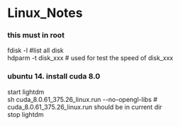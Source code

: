 # Linux_Notes

### this must in root 
 fdisk -l #list all disk <br>
 hdparm -t  disk_xxx # used for test the speed of disk_xxx <br>
 
### ubuntu 14. install cuda 8.0
 start lightdm <br>
 sh cuda_8.0.61_375.26_linux.run --no-opengl-libs # cuda_8.0.61_375.26_linux.run should be in current dir <br>
 stop lightdm<br>
 
 
